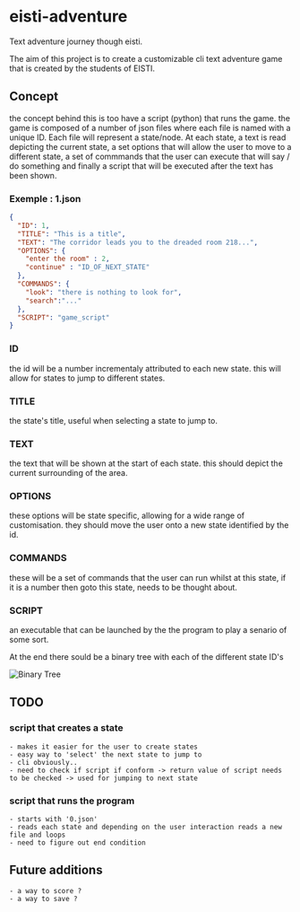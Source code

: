 # eisti-adventure

Text adventure journey though eisti. 

The aim of this project is to create a customizable cli text adventure game that is created by the students of EISTI. 

## Concept

the concept behind this is too have a script (python) that runs the game. the game is composed of a number of json files where each file is named with a unique ID. Each file will represent a state/node. At each state, a text is read depicting the current state, a set options that will allow the user to move to a different state, a set of commmands that the user can execute that will say / do something and finally a script that will be executed after the text has been shown.

### Exemple : 1.json

```json
{
  "ID": 1,
  "TITLE": "This is a title",
  "TEXT": "The corridor leads you to the dreaded room 218...",
  "OPTIONS": {
    "enter the room" : 2,
    "continue" : "ID_OF_NEXT_STATE"
  },
  "COMMANDS": {
    "look": "there is nothing to look for",
    "search":"..."
  },
  "SCRIPT": "game_script"
}
```

### ID

the id will be a number incrementaly attributed to each new state. this will allow for states to jump to different states.

### TITLE

the state's title, useful when selecting a state to jump to.

### TEXT

the text that will be shown at the start of each state. this should depict the current surrounding of the area. 

### OPTIONS

these options will be state specific, allowing for a wide range of customisation. they should move the user onto a new state identified by the id. 

### COMMANDS

these will be a set of commands that the user can run whilst at this state, if it is a number then goto this state, needs to be thought about.

### SCRIPT 

an executable that can be launched by the the program to play a senario of some sort. 




At the end there sould be a binary tree with each of the different state ID's

![Binary Tree](https://www.cdn.geeksforgeeks.org/wp-content/uploads/binary-tree-to-DLL.png)

## TODO

### script that creates a state

	- makes it easier for the user to create states
	- easy way to 'select' the next state to jump to
	- cli obviously..
	- need to check if script if conform -> return value of script needs to be checked -> used for jumping to next state

### script that runs the program

	- starts with '0.json'
	- reads each state and depending on the user interaction reads a new file and loops
	- need to figure out end condition

## Future additions

	- a way to score ?
	- a way to save ?

